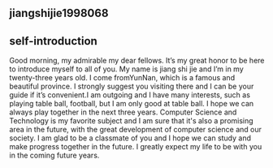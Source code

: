 ## jiangshijie1998068
## self-introduction 
Good morning, my admirable  my dear fellows. It’s my great honor to be here to introduce myself to all of you. My name is jiang shi jie and I’m in my twenty-three years old. I come fromYunNan, which is a famous and beautiful province. I strongly suggest you visiting there and I can be your guide if it’s convenient.I am outgoing and I have many interests, such as playing table ball, football, but I am only good at table ball. I hope we can always play together in the next three years. Computer Science and Technology is my favorite subject and I am sure that it's also a promising area in the future, with the great development of computer science and our society. I am glad to be a classmate of you and I hope we can study and make progress together in the future. I greatly expect my life to be with you in the coming future years. 
